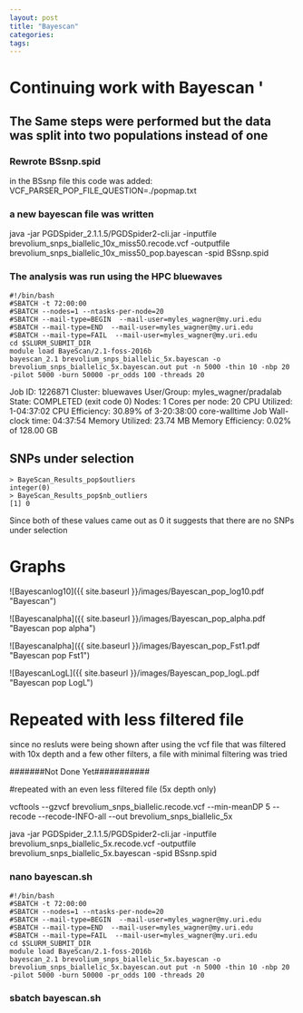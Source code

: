 ```yaml
---
layout: post
title: "Bayescan"
categories: 
tags: 
---
```


# Continuing work with Bayescan '



## The Same steps were performed but the data was split into two populations instead of one

### Rewrote BSsnp.spid

in the BSsnp file this code was added:  VCF_PARSER_POP_FILE_QUESTION=./popmap.txt

### a new bayescan file was written
java -jar PGDSpider_2.1.1.5/PGDSpider2-cli.jar -inputfile brevolium_snps_biallelic_10x_miss50.recode.vcf -outputfile brevolium_snps_biallelic_10x_miss50_pop.bayescan -spid BSsnp.spid

### The analysis was run using the HPC bluewaves 
```
#!/bin/bash
#SBATCH -t 72:00:00
#SBATCH --nodes=1 --ntasks-per-node=20
#SBATCH --mail-type=BEGIN  --mail-user=myles_wagner@my.uri.edu
#SBATCH --mail-type=END  --mail-user=myles_wagner@my.uri.edu
#SBATCH --mail-type=FAIL  --mail-user=myles_wagner@my.uri.edu
cd $SLURM_SUBMIT_DIR
module load BayeScan/2.1-foss-2016b 
bayescan_2.1 brevolium_snps_biallelic_5x.bayescan -o brevolium_snps_biallelic_5x.bayescan.out put -n 5000 -thin 10 -nbp 20 -pilot 5000 -burn 50000 -pr_odds 100 -threads 20
```

Job ID: 1226871
Cluster: bluewaves
User/Group: myles_wagner/pradalab
State: COMPLETED (exit code 0)
Nodes: 1
Cores per node: 20
CPU Utilized: 1-04:37:02
CPU Efficiency: 30.89% of 3-20:38:00 core-walltime
Job Wall-clock time: 04:37:54
Memory Utilized: 23.74 MB
Memory Efficiency: 0.02% of 128.00 GB


## SNPs under selection
```
> BayeScan_Results_pop$outliers
integer(0)
> BayeScan_Results_pop$nb_outliers
[1] 0
```
Since both of these values came out as 0 it suggests that there are no SNPs under selection

# Graphs

![Bayescanlog10]({{ site.baseurl }}/images/Bayescan_pop_log10.pdf "Bayescan")


![Bayescanalpha]({{ site.baseurl }}/images/Bayescan_pop_alpha.pdf "Bayescan pop alpha")


![Bayescanalpha]({{ site.baseurl }}/images/Bayescan_pop_Fst1.pdf "Bayescan pop Fst1")


![BayescanLogL]({{ site.baseurl }}/images/Bayescan_pop_logL.pdf "Bayescan pop LogL")





# Repeated with less filtered file
since no resluts were being shown after using the vcf file that was filtered with 10x depth and a few other filters, a file with minimal filtering was tried 

#######Not Done Yet###########

#repeated with an even less filtered file (5x depth only) 

vcftools --gzvcf  brevolium_snps_biallelic.recode.vcf --min-meanDP 5 --recode --recode-INFO-all --out brevolium_snps_biallelic_5x


java -jar PGDSpider_2.1.1.5/PGDSpider2-cli.jar -inputfile brevolium_snps_biallelic_5x.recode.vcf -outputfile brevolium_snps_biallelic_5x.bayescan -spid BSsnp.spid


### nano bayescan.sh
```
#!/bin/bash
#SBATCH -t 72:00:00
#SBATCH --nodes=1 --ntasks-per-node=20
#SBATCH --mail-type=BEGIN  --mail-user=myles_wagner@my.uri.edu
#SBATCH --mail-type=END  --mail-user=myles_wagner@my.uri.edu
#SBATCH --mail-type=FAIL  --mail-user=myles_wagner@my.uri.edu
cd $SLURM_SUBMIT_DIR
module load BayeScan/2.1-foss-2016b 
bayescan_2.1 brevolium_snps_biallelic_5x.bayescan -o brevolium_snps_biallelic_5x.bayescan.out put -n 5000 -thin 10 -nbp 20 -pilot 5000 -burn 50000 -pr_odds 100 -threads 20
```

### sbatch bayescan.sh



